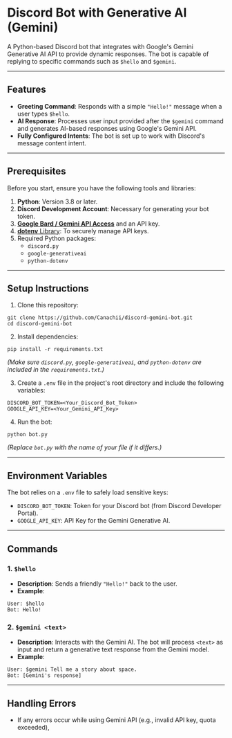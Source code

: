 # Discord Bot with Generative AI (Gemini)

A Python-based Discord bot that integrates with Google's Gemini Generative AI API to provide dynamic responses. The bot is capable of replying to specific commands such as `$hello` and `$gemini`.

---

## Features
- **Greeting Command**: Responds with a simple `"Hello!"` message when a user types `$hello`.
- **AI Response**: Processes user input provided after the `$gemini` command and generates AI-based responses using Google's Gemini API.
- **Fully Configured Intents**: The bot is set up to work with Discord's message content intent.

---

## Prerequisites

Before you start, ensure you have the following tools and libraries:
1. **Python**: Version 3.8 or later.
2. **Discord Development Account**: Necessary for generating your bot token.
3. [**Google Bard / Gemini API Access**](https://ai.google/tools/) and an API key.
4. [**dotenv** Library](https://pypi.org/project/python-dotenv/): To securely manage API keys.
5. Required Python packages:
    - `discord.py`
    - `google-generativeai`
    - `python-dotenv`

---

## Setup Instructions

1. Clone this repository:
```shell script
git clone https://github.com/Canachii/discord-gemini-bot.git
cd discord-gemini-bot
```

2. Install dependencies:
```shell script
pip install -r requirements.txt
```
   *(Make sure `discord.py`, `google-generativeai`, and `python-dotenv` are included in the `requirements.txt`.)*

3. Create a `.env` file in the project's root directory and include the following variables:
```
DISCORD_BOT_TOKEN=<Your_Discord_Bot_Token>
GOOGLE_API_KEY=<Your_Gemini_API_Key>
```

4. Run the bot:
```shell script
python bot.py
```
   *(Replace `bot.py` with the name of your file if it differs.)*

---

## Environment Variables

The bot relies on a `.env` file to safely load sensitive keys:
- `DISCORD_BOT_TOKEN`: Token for your Discord bot (from Discord Developer Portal).
- `GOOGLE_API_KEY`: API Key for the Gemini Generative AI.

---

## Commands

### **1. `$hello`**
- **Description**: Sends a friendly `"Hello!"` back to the user.
- **Example**:
```
User: $hello
Bot: Hello!
```

### **2. `$gemini <text>`**
- **Description**: Interacts with the Gemini AI. The bot will process `<text>` as input and return a generative text response from the Gemini model.
- **Example**:
```
User: $gemini Tell me a story about space.
Bot: [Gemini's response]
```

---

## Handling Errors

- If any errors occur while using Gemini API (e.g., invalid API key, quota exceeded),
